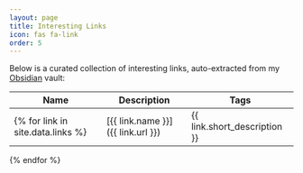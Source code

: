```yaml
---
layout: page
title: Interesting Links
icon: fas fa-link
order: 5
---
```


Below is a curated collection of interesting links, auto-extracted from my [Obsidian](https://obsidian.md/) vault:

| Name | Description | Tags |
|------|-------------|------|
{% for link in site.data.links %}| [{{ link.name }}]({{ link.url }}) | {{ link.short_description }} | {% for tag in link.tags %}`{{ tag }}`{% unless forloop.last %} {% endunless %}{% endfor %} |
{% endfor %} 